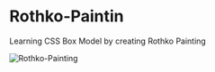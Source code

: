 # Rothko-Paintin
Learning CSS Box Model by creating Rothko Painting

![Rothko-Painting](https://user-images.githubusercontent.com/77103357/200942857-95ba8193-51ba-4fd3-ace4-50610825213f.png)
